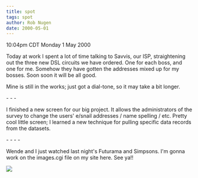 ```yaml
---
title: spot
tags: spot
author: Rob Nugen
date: 2000-05-01
---
```


<title>Spot (not)</title>
<p class=date>10:04pm CDT Monday 1 May 2000</p>

<p>Today at work I spent a lot of time talking to Savvis, our ISP,
straightening out the three new DSL circuits we have ordered.  One for
each boss, and one for me.  Somehow they have gotten the addresses
mixed up for my bosses.   Soon soon it will be all good.

<p>Mine is still in the works; just got a dial-tone, so it may take a
bit longer.

<p>- - -

<p>I finished a new screen for our big project.  It allows the
administrators of the survey to change the users' e/snail addresses /
name spelling / etc.  Pretty cool little screen; I learned a new
technique for pulling specific data records from the datasets.

<p>- - - -

<p>Wende and I just watched last night's Futurama and Simpsons.  I'm
gonna work on the images.cgi file on my site here.  See ya!!

<p><img src='/images/rob/wL-ROB.gif'>

